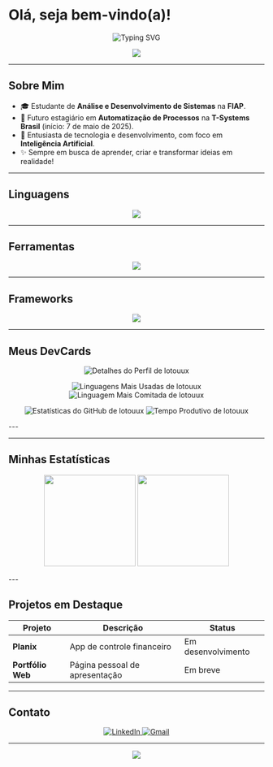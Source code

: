 # Olá, seja bem-vindo(a)!

<p align="center">
  <img src="https://readme-typing-svg.demolab.com?font=Fira+Code&weight=700&size=24&pause=1000&color=8E44AD&center=true&vCenter=true&width=435&lines=Hello+World!" alt="Typing SVG" />
</p>
<p align="center">
  <img src="https://capsule-render.vercel.app/api?type=waving&color=9F7AEA&height=150&section=footer"/>
</p>

---

## Sobre Mim

- 🎓 Estudante de **Análise e Desenvolvimento de Sistemas** na **FIAP**.
- 🏢 Futuro estagiário em **Automatização de Processos** na **T-Systems Brasil** (início: 7 de maio de 2025).
- 💜 Entusiasta de tecnologia e desenvolvimento, com foco em **Inteligência Artificial**.
- ✨ Sempre em busca de aprender, criar e transformar ideias em realidade!

---

## Linguagens
<p align="center"> <img src="https://skillicons.dev/icons?i=python,java,javascript&theme=dark" /> </p>

---

## Ferramentas
<p align="center"> <img src="https://skillicons.dev/icons?i=git,figma,pycharm,vscode,oracle&theme=dark" /> </p>

---

## Frameworks
<p align="center"> <img src="https://skillicons.dev/icons?i=nodejs&theme=dark" /> </p>

---

## Meus DevCards
<p align="center">
  <img src="https://github-profile-summary-cards.vercel.app/api/cards/profile-details?username=lotouux&theme=tokyonight" alt="Detalhes do Perfil de lotouux" />
</p>
<p align="center">
  <img src="https://github-profile-summary-cards.vercel.app/api/cards/repos-per-language?username=lotouux&theme=tokyonight" alt="Linguagens Mais Usadas de lotouux" />   <img src="https://github-profile-summary-cards.vercel.app/api/cards/most-commit-language?username=lotouux&theme=tokyonight" alt="Linguagem Mais Comitada de lotouux" />
</p>
<p align="center">
  <img src="https://github-profile-summary-cards.vercel.app/api/cards/stats?username=lotouux&theme=tokyonight" alt="Estatísticas do GitHub de lotouux" />   <img src="https://github-profile-summary-cards.vercel.app/api/cards/productive-time?username=lotouux&theme=tokyonight&utcOffset=-3" alt="Tempo Produtivo de lotouux" />
</p>
---

---
## Minhas Estatísticas

<p align="center">
  <img height="180em" src="https://github-readme-stats.vercel.app/api?username=lotouux&show_icons=true&theme=material-palenight&include_all_commits=true&count_private=true"/>
  <img height="180em" src="https://github-readme-stats.vercel.app/api/top-langs/?username=lotouux&layout=compact&langs_count=8&theme=material-palenight"/>
</p>
---

## Projetos em Destaque

| Projeto         | Descrição                     | Status             |
|-----------------|-------------------------------|--------------------|
| **Planix**| App de controle financeiro     | Em desenvolvimento |
| **Portfólio Web** | Página pessoal de apresentação | Em breve           |

---

## Contato

<p align="center">
  <a href="https://www.linkedin.com/in/beatriz-camargo-serafini-b8b667349/" target="_blank"> <img src="https://img.shields.io/badge/LinkedIn-8e44ad?style=for-the-badge&logo=linkedin&logoColor=white" alt="LinkedIn" />
  </a>
  <a href="mailto:beatriz.c.serafini@gmail.com" target="_blank"> <img src="https://img.shields.io/badge/Gmail-8e44ad?style=for-the-badge&logo=gmail&logoColor=white" alt="Gmail" />
  </a>
  </p>

---

<p align="center">
  <img src="https://capsule-render.vercel.app/api?type=waving&color=9F7AEA&height=150&section=footer"/>
</p>
